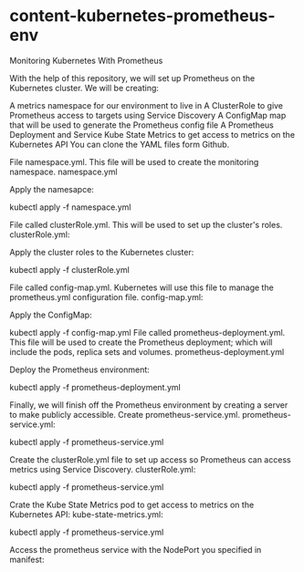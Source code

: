 # content-kubernetes-prometheus-env
Monitoring Kubernetes With Prometheus

With the help of this repository, we will set up Prometheus on the Kubernetes cluster. We will be creating:

A metrics namespace for our environment to live in
A ClusterRole to give Prometheus access to targets using Service Discovery
A ConfigMap map that will be used to generate the Prometheus config file
A Prometheus Deployment and Service
Kube State Metrics to get access to metrics on the Kubernetes API
You can clone the YAML files form Github.

File namespace.yml. This file will be used to create the monitoring namespace.
namespace.yml

Apply the namesapce:

 kubectl apply -f namespace.yml
 
File called clusterRole.yml. This will be used to set up the cluster's roles.
clusterRole.yml:

Apply the cluster roles to the Kubernetes cluster:

kubectl apply -f clusterRole.yml

File called config-map.yml. Kubernetes will use this file to manage the prometheus.yml configuration file.
config-map.yml:

Apply the ConfigMap:

kubectl apply -f config-map.yml
File called prometheus-deployment.yml. This file will be used to create the Prometheus deployment; which will include the pods, replica sets and volumes.
prometheus-deployment.yml

Deploy the Prometheus environment:

kubectl apply -f prometheus-deployment.yml

Finally, we will finish off the Prometheus environment by creating a server to make publicly accessible. Create prometheus-service.yml.
prometheus-service.yml:

kubectl apply -f prometheus-service.yml

Create the clusterRole.yml file to set up access so Prometheus can access metrics using Service Discovery.
clusterRole.yml:

kubectl apply -f prometheus-service.yml

Crate the Kube State Metrics pod to get access to metrics on the Kubernetes API:
kube-state-metrics.yml:

kubectl apply -f prometheus-service.yml

Access the prometheus service with the  NodePort you specified in manifest: 
